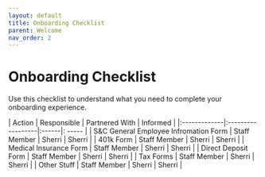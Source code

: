 ```yaml
---
layout: default
title: Onboarding Checklist
parent: Welcome
nav_order: 2
---
```


# Onboarding Checklist
Use this checklist to understand what you need to complete your onboarding experience.

| Action        | Responsible        | Partnered With | Informed |
|:-------------|:------------------|:------|: ----- |
| S&C General Employee Infromation Form  | Staff Member | Sherri  | Sherri |
| 401k Form | Staff Member   | Sherri  | Sherri |
| Medical Insurance Form | Staff Member   | Sherri  | Sherri |
| Direct Deposit Form | Staff Member   | Sherri  | Sherri |
| Tax Forms | Staff Member   | Sherri  | Sherri |
| Other Stuff | Staff Member   | Sherri  | Sherri |
